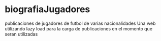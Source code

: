 # biografiaJugadores
publicaciones de jugadores de futbol de varias nacionalidades
Una web utilizando lazy load para la carga de publicaciones en el momento que seran utilizadas
